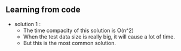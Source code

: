 ## Learning from code

- solution 1 :
    - The time compacity of this solution is O(n^2)
    - When the test data size is really big, it will cause a lot of time.
    - But this is the most common solution.

